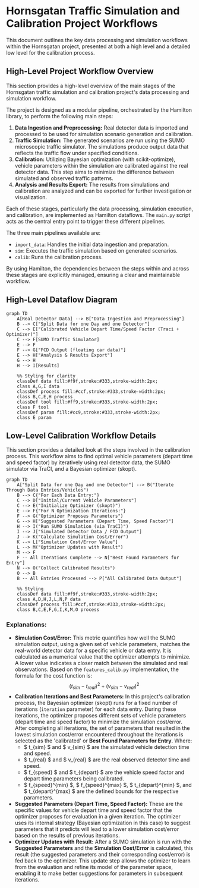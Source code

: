 # Hornsgatan Traffic Simulation and Calibration Project Workflows

This document outlines the key data processing and simulation workflows within the Hornsgatan project, presented at both a high level and a detailed low level for the calibration process.

## High-Level Project Workflow Overview

This section provides a high-level overview of the main stages of the Hornsgatan traffic simulation and calibration project's data processing and simulation workflow.

The project is designed as a modular pipeline, orchestrated by the Hamilton library, to perform the following main steps:

1.  **Data Ingestion and Preprocessing:** Real detector data is imported and processed to be used for simulation scenario generation and calibration.
2.  **Traffic Simulation:** The generated scenarios are run using the SUMO microscopic traffic simulator. The simulations produce output data that reflects the traffic flow under specified conditions.
3.  **Calibration:** Utilizing Bayesian optimization (with scikit-optimize), vehicle parameters within the simulation are calibrated against the real detector data. This step aims to minimize the difference between simulated and observed traffic patterns.
4.  **Analysis and Results Export:** The results from simulations and calibration are analyzed and can be exported for further investigation or visualization.

Each of these stages, particularly the data processing, simulation execution, and calibration, are implemented as Hamilton dataflows. The `main.py` script acts as the central entry point to trigger these different pipelines.

The three main pipelines available are:

-   `import_data`: Handles the initial data ingestion and preparation.
-   `sim`: Executes the traffic simulation based on generated scenarios.
-   `calib`: Runs the calibration process.

By using Hamilton, the dependencies between the steps within and across these stages are explicitly managed, ensuring a clear and maintainable workflow. 

## High-Level Dataflow Diagram

```mermaid
graph TD
    A[Real Detector Data] --> B["Data Ingestion and Preprocessing"]
    B --> C["Split Data for one Day and one Detector"]
    C --> E["Calibrated Vehicle Depart Time/Speed Factor (Traci + Optimizer)"]
    C --> F[SUMO Traffic Simulator]
    E --> F
    F --> G["FCD Output (floating car data)"]
    E --> H["Analysis & Results Export"]
    G --> H
    H --> I[Results]

    %% Styling for clarity
    classDef data fill:#f9f,stroke:#333,stroke-width:2px;
    class A,G,I data
    classDef process fill:#ccf,stroke:#333,stroke-width:2px;
    class B,C,E,H process
    classDef tool fill:#ff9,stroke:#333,stroke-width:2px;
    class F tool
    classDef param fill:#cc9,stroke:#333,stroke-width:2px;
    class E param
``` 

## Low-Level Calibration Workflow Details

This section provides a detailed look at the steps involved in the calibration process. This workflow aims to find optimal vehicle parameters (depart time and speed factor) by iteratively using real detector data, the SUMO simulator via TraCI, and a Bayesian optimizer (skopt).

```mermaid
graph TD
    A["Split Data for one Day and one Detector"] --> B("Iterate Through Data Entries/Vehicles")
    B --> C{"For Each Data Entry:"}
    C --> D["Initial/Current Vehicle Parameters"]
    C --> E("Initialize Optimizer (skopt)")
    E --> F{"For N Optimization Iterations:"}
    F --> G("Optimizer Proposes Parameters")
    G --> H["Suggested Parameters (Depart Time, Speed Factor)"]
    H --> I("Run SUMO Simulation (via TraCI)")
    I --> J["Simulated Detector Data / FCD Output"]
    J --> K("Calculate Simulation Cost/Error")
    K --> L["Simulation Cost/Error Value"]
    L --> M("Optimizer Updates with Result")
    M --> F
    F -- All Iterations Complete --> N["Best Found Parameters for Entry"]
    N --> O("Collect Calibrated Results")
    O --> B
    B -- All Entries Processed --> P["All Calibrated Data Output"]

    %% Styling
    classDef data fill:#f9f,stroke:#333,stroke-width:2px;
    class A,D,H,J,L,N,P data
    classDef process fill:#ccf,stroke:#333,stroke-width:2px;
    class B,C,E,F,G,I,K,M,O process
```

### Explanations:

*   **Simulation Cost/Error:** This metric quantifies how well the SUMO simulation output, using a given set of vehicle parameters, matches the real-world detector data for a specific vehicle or data entry. It is calculated as a numerical value that the optimizer attempts to minimize. A lower value indicates a closer match between the simulated and real observations. Based on the `features_calib.py` implementation, the formula for the cost function is:
    $$(t_{sim} - t_{real})^2 + (v_{sim} - v_{real})^2$$
*   **Calibration Iterations and Best Parameters:** In this project's calibration process, the Bayesian optimizer (skopt) runs for a fixed number of iterations (`iteration` parameter) for each data entry. During these iterations, the optimizer proposes different sets of vehicle parameters (depart time and speed factor) to minimize the simulation cost/error. After completing all iterations, the set of parameters that resulted in the lowest simulation cost/error encountered throughout the iterations is selected as the 'calibrated' or **Best Found Parameters for Entry**.
    Where:
    *   $ t_{sim} $ and $ v_{sim} $ are the simulated vehicle detection time and speed.
    *   $ t_{real} $ and $ v_{real} $ are the real observed detector time and speed.
    *   $ f_{speed} $ and $ t_{depart} $ are the vehicle speed factor and depart time parameters being calibrated.
    *   $ f_{speed}^{min} $, $ f_{speed}^{max} $, $ t_{depart}^{min} $, and $ t_{depart}^{max} $ are the defined bounds for the respective parameters.
*   **Suggested Parameters (Depart Time, Speed Factor):** These are the specific values for vehicle depart time and speed factor that the optimizer proposes for evaluation in a given iteration. The optimizer uses its internal strategy (Bayesian optimization in this case) to suggest parameters that it predicts will lead to a lower simulation cost/error based on the results of previous iterations.
*   **Optimizer Updates with Result:** After a SUMO simulation is run with the **Suggested Parameters** and the **Simulation Cost/Error** is calculated, this result (the suggested parameters and their corresponding cost/error) is fed back to the optimizer. This update step allows the optimizer to learn from the evaluation and refine its model of the parameter space, enabling it to make better suggestions for parameters in subsequent iterations.
